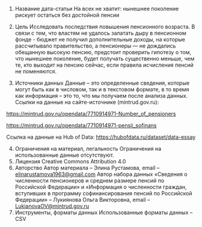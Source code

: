 1.	Название дата-статьи 
На всех не хватит: нынешнее поколение рискует остаться без достойной пенсии

2.	Цель
Исследовать последствия повышения пенсионного возраста. В связи с тем, что властям не удалось залатать дыру в пенсионном фонде - бюджет не получил дополнительные доходы, на которые рассчитывало правительство, а пенсионеры — не дождались обещанную высокую пенсию, предстоит проверить гипотезу о том, что нынешнее поколение, будет получать существенно меньше, чем те, кто выходит на пенсию сейчас, если правила исчисления пенсий не поменяются. 

3.	Источники данных
Данные – это определенные сведения, которые могут быть как в числовом, так и в текстовом формате, в то время как информация – это то, что мы получаем после анализа данных. Ссылки на данные на сайте-источнике (mintrud.gov.ru):

https://mintrud.gov.ru/opendata/7710914971-Number_of_pensioners

https://mintrud.gov.ru/opendata/7710914971-pensii_sofinans

Ссылка на данные на Hub of Data:
https://hubofdata.ru/dataset/data-essay

4.	Ограничения на материал, легальность
Ограничения на использованные данные отсутствуют.
5.	Лицензия
Creative Commons Attribution 4.0
6.	Авторство
Автор материала – Элина Рустамова, email – elinarustamova1963@gmail.com 
Автор набора данных «Сведения о численности пенсионеров и среднем размере пенсий по Российской Федерации» и «Информация о численности граждан, вступивших в программу софинансирования пенсий по Российской Федерации» – Лукиянова Ольга Викторовна, email – LukianovaOV@mintrud.gov.ru
7.	Инструменты, форматы данных
Использованные форматы данных – CSV

